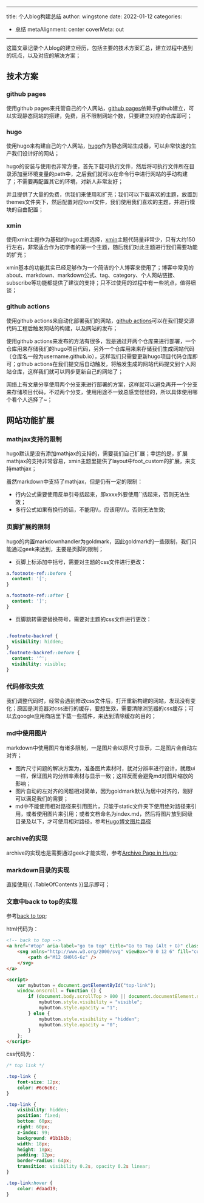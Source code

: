  ---
title: 个人blog构建总结
author: wingstone
date: 2022-01-12
categories:
- 总结
metaAlignment: center
coverMeta: out
---

这篇文章记录个人blog的建立经历，包括主要的技术方案汇总，建立过程中遇到的坑点，以及对应的解决方案；
<!--more-->

## 技术方案

### github pages

使用github pages来托管自己的个人网站，[github pages](https://pages.github.com/)依赖于github建立，可以实现静态网站的搭建，免费，且不限制网站个数，只要建立对应的仓库即可；

### hugo

使用hugo来构建自己的个人网站，[hugo](https://gohugo.io/)作为静态网站生成器，可以非常快速的生产我们设计好的网站；

hugo的安装与使用也非常方便，首先下载可执行文件，然后将可执行文件所在目录添加至环境变量的path中，之后我们就可以在命令行中进行网站的手动构建了；不需要再配置其它的环境，对新人非常友好；

并且提供了大量的免费，供我们来使用和扩充；我们可以下载喜欢的主题，放置到themes文件夹下，然后配置对应toml文件，我们使用我们喜欢的主题，并进行模块的自由配置；

### xmin

使用xmin主题作为基础的hugo主题选择，[xmin](https://github.com/yihui/hugo-xmin)主题代码量非常少，只有大约150行左右，非常适合作为初学者的第一个主题，随后我们对此主题进行我们需要功能的扩充；

xmin基本的功能其实已经足够作为一个简洁的个人博客来使用了；博客中常见的about、markdown、markdown公式、tag、category、个人网站链接、subscribe等功能都提供了建议的支持；只不过使用的过程中有一些坑点，值得细谈；

### github actions

使用github actions来自动化部署我们的网站，[github actions](https://github.com/peaceiris/actions-gh-pages)可以在我们提交源代码工程后触发网站的构建，以及网站的发布；

使用github actions来发布的方法有很多，我是通过开两个仓库来进行部署，一个仓库用来存储我们的hugo项目代码，另外一个仓库用来来存储我们生成网站代码（仓库名一般为username.github.io），这样我们只需要更新hugo项目代码仓库即可；github actions在我们提交后自动触发，将触发生成的网站代码提交到个人网站仓库，这样我们就可以同步更新自己的网站了；

网络上有文章分享使用两个分支来进行部署的方案，这样就可以避免再开一个分支来存储项目代码，不过两个分支，使用用途不一致总感觉怪怪的，所以具体使用哪个看个人选择了~；

## 网站功能扩展

### mathjax支持的限制

hugo默认是没有添加mathjax的支持的，需要我们自己扩展；幸运的是，扩展mathjax的支持非常容易，xmin主题里提供了layout中foot_custom的扩展，来支持mathjax；

虽然markdown中支持了mathjax，但是仍有一定的限制：

- 行内公式需要使用反单引号括起来，即$xxxx$外要使用``括起来，否则无法生效；
- 多行公式如果有换行的话，不能用\\\\，应该用\\\\\\\\，否则无法生效;

### 页脚扩展的限制

hugo的内置markdownhandler为goldmark，因此goldmark的一些限制，我们只能通过geek来达到，主要是页脚的限制；

- 页脚上标添加中括号，需要对主题的css文件进行更改：

```css
a.footnote-ref::before {
  content: '[';
}

a.footnote-ref::after {
  content: ']';
}
```

- 页脚跳转需要替换符号，需要对主题的css文件进行更改：

```css

.footnote-backref {
  visibility: hidden;
}
.footnote-backref::before {
  content: '^';
  visibility: visible;
}
```

### 代码修改失效

我们调整代码时，经常会遇到修改css文件后，打开重新构建的网站，发现没有变化；原因是浏览器对css进行的缓存，要想生效，需要清除浏览器的css缓存；可以去google应用商店里下载一些插件，来达到清除缓存的目的；

### md中使用图片

markdown中使用图片有诸多限制，一是图片会以原尺寸显示，二是图片会自动左对齐；

- 图片尺寸问题的解决方案为，准备图片素材时，就对分辨率进行设计，就跟ui一样，保证图片的分辨率素材与显示一致；这样反而会避免md对图片缩放的影响；
- 图片自动的左对齐的问题相对简单，因为goldmark默认为居中对齐的，刚好可以满足我们的需要；
- md中不能使用相对路径来引用图片，只能于static文件夹下使用绝对路径来引用，或者使用图片来引用；或者文档命名为index.md，然后将图片放到同级目录及以下，才可使用相对路径，参考[Hugo博文图片路径](https://mindy.tk/posts/markdown-img-path-hugo/)

### archive的实现

archive的实现也是需要通过geek才能实现，参考[Archive Page in Hugo](https://parsiya.net/blog/2016-02-14-archive-page-in-hugo/);

### markdown目录的实现

直接使用{{ .TableOfContents }}显示即可；

### 文章中back to top的实现

参考[back to top](http://oostens.me/posts/hugo-js-back-to-top-button/);

html代码为：

```html
<!-- back to top -->
<a href="#top" aria-label="go to top" title="Go to Top (Alt + G)" class="top-link" id="top-link" accesskey="g">
    <svg xmlns="http://www.w3.org/2000/svg" viewBox="0 0 12 6" fill="currentColor">
        <path d="M12 6H0l6-6z" />
    </svg>
</a>

<script>
    var mybutton = document.getElementById("top-link");
    window.onscroll = function () {
        if (document.body.scrollTop > 800 || document.documentElement.scrollTop > 800) {
            mybutton.style.visibility = "visible";
            mybutton.style.opacity = "1";
        } else {
            mybutton.style.visibility = "hidden";
            mybutton.style.opacity = "0";
        }
    };
</script>
```

css代码为：

```css
/* top link */

.top-link {
    font-size: 12px;
    color: #6c6c6c;
}

.top-link {
    visibility: hidden;
    position: fixed;
    bottom: 60px;
    right: 60px;
    z-index: 99;
    background: #1b1b1b;
    width: 18px;
    height: 18px;
    padding: 12px;
    border-radius: 64px;
    transition: visibility 0.2s, opacity 0.2s linear;
}

.top-link:hover {
    color: #daad19;
}
```